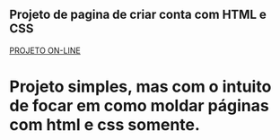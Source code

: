 ## Projeto de pagina de criar conta com HTML e CSS

[PROJETO ON-LINE](https://lucenasoft.github.io/create_account_page/)

# Projeto simples, mas com o intuito de focar em como moldar páginas com html e css somente.

